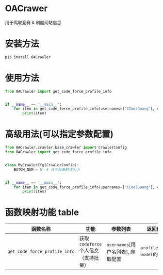 # OACrawer
用于爬取竞赛 &amp; 刷题网站信息

# 安装方法
```python
pip install OACrawler
```

# 使用方法
```python
from OACrawler import get_code_force_profile_info


if __name__ == '__main__':
    for item in get_code_force_profile_info(usernames=["CCoolGuang"], crawler_cfg=MyCrawlerCfg):
        print(item)
```

# 高级用法(可以指定参数配置)

```python
from OACrawler.crawler.base_crawler import CrawlerConfig
from OACrawler import get_code_force_profile_info


class MyCrawlerCfg(CrawlerConfig):
    BATCH_NUM = 5  # 异步批量的块大小


if __name__ == '__main__':
    for item in get_code_force_profile_info(usernames=["CCoolGuang"], crawler_cfg=MyCrawlerCfg):
        print(item)
```

# 函数映射功能 table
| 函数名称 | 功能 | 参数列表 | 返回值 |
| -------- | -------- | -------- | -------- |
| `get_code_force_profile_info`  | 获取 `codeforce` 个人信息（支持批量）  | `usernames`[用户名列表], 爬取配置  | `profileinfo model`的列表

